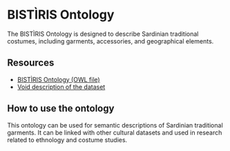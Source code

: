# BISTÌRIS Ontology

The BISTÌRIS Ontology is designed to describe Sardinian traditional costumes, including garments, accessories, and geographical elements.

## Resources

- [BISTÌRIS Ontology (OWL file)](https://aimet-lab.github.io/BISTIRIS/bistiris.owl)
- [Void description of the dataset](https://aimet-lab.github.io/BISTIRIS/well-known/void.ttl)

## How to use the ontology

This ontology can be used for semantic descriptions of Sardinian traditional garments. 
It can be linked with other cultural datasets and used in research related to ethnology and costume studies.
